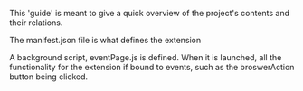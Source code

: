 This 'guide' is meant to give a quick overview of the project's contents
and their relations.

The manifest.json file is what defines the extension

A background script, eventPage.js is defined. When it is launched, 
all the functionality for the extension if bound to events, such as the 
broswerAction button being clicked.


